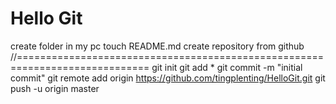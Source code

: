 # Hello Git
create folder in my pc
touch README.md
create repository from github
//=============================================================================
git init
git add *
git commit -m "initial commit"
git remote add origin https://github.com/tingplenting/HelloGit.git
git push -u origin master
